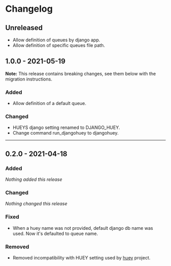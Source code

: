 # Changelog

## Unreleased
- Allow definition of queues by django app.
- Allow definition of specific queues file path.

## 1.0.0 - 2021-05-19
**Note:** This release contains breaking changes, see them below with the migration instructions.

### Added
- Allow definition of a default queue.

### Changed
- HUEYS django setting renamed to DJANGO_HUEY.
- Change command run_djangohuey to djangohuey.

---

## 0.2.0 - 2021-04-18

### Added
*Nothing added this release*

### Changed
*Nothing changed this release*

### Fixed
- When a huey name was not provided, default django db name was used. Now it's defaulted to queue name.

### Removed
- Removed incompatibility with HUEY setting used by [huey](https://github.com/coleifer/huey) project.
